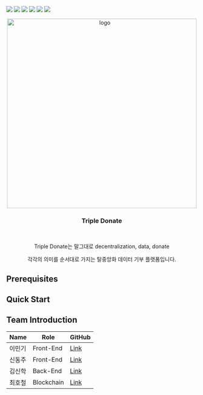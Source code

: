![](https://img.shields.io/badge/javascript-gray?style=for-the-badge&logo=javascript)
![](https://img.shields.io/badge/react-gray?style=for-the-badge&logo=react)
![](https://img.shields.io/badge/mui-gray?style=for-the-badge&logo=mui)
![](https://img.shields.io/badge/express-gray?style=for-the-badge&logo=express)
![](https://img.shields.io/badge/mongodb-gray?style=for-the-badge&logo=mongodb)
![](https://img.shields.io/badge/solidity-gray?style=for-the-badge&logo=solidity)

<div align="center">
	<img src="https://user-images.githubusercontent.com/60258527/157661452-39133fd7-7a88-4705-83b6-e3a33521b5d5.png" alt="logo" width="500">
	<h3>Triple Donate</h3>
	<br>
	<p>Triple Donate는 말그대로 decentralization, data, donate</p>
	<p>각각의 의미를 순서대로 가지는 탈중앙화 데이터 기부 플랫폼입니다.</p>
</div>

## Prerequisites

## Quick Start

## Team Introduction

<table>
	<thead>
		<tr>
			<th>Name</th>
			<th>Role</th>
			<th>GitHub</th>
		</tr>
	</thead>
	<tbody>
		<tr>
			<td>이민기</td>
			<td>Front-End</td>
			<td>
				<a href="https://github.com/mingi3442">Link</a>
			</td>
		</tr>
		<tr>
			<td>신동주</td>
			<td>Front-End</td>
			<td>
				<a href="https://github.com/djshinnn">Link</a>
			</td>
		</tr>
		<tr>
			<td>김신학</td>
			<td>Back-End</td>
			<td>
				<a href="https://github.com/Colvet">Link</a>
			</td>
		</tr>
		<tr>
			<td>최호철</td>
			<td>Blockchain</td>
			<td>
				<a href="https://github.com/choihocheol">Link</a>
			</td>
		</tr>
	</tbody>
</table>
